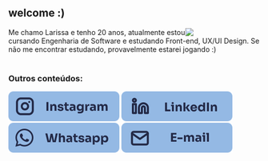 <h2>welcome :) </h2>
<img align="right" width="150" src="https://i.picasion.com/pic92/3bf9b7171516b81bdc8501875aa7c57c.gif"/> 

<div style="display: inline_block">
  Me chamo Larissa e tenho 20 anos, atualmente estou cursando Engenharia de Software e estudando Front-end, UX/UI Design. Se não me encontrar estudando, provavelmente     estarei jogando :)
  <br>
</div>
<br>

<h3>Outros conteúdos: </h3>
<div style="display: inline_block">
  <a href="https://www.instagram.com/larisncode/" target="_blank"><img src="https://github.com/larisn/larisn/blob/main/icones/Frame%2012.svg" target="_blank"></a>
  <a href="https://www.linkedin.com/in/larisn/" target="_blank"><img src="https://github.com/larisn/larisn/blob/main/icones/Frame%2015.svg" target="_blank"></a>
  <a href="https://contate.me/larisn" target="_blank"><img src="https://github.com/larisn/larisn/blob/main/icones/Frame%2013.svg" target="_blank"></a>
  <a href="mailto:contatolarisn@gmail.com" target="_blank"><img src="https://github.com/larisn/larisn/blob/main/icones/Frame%2014.svg" target="_blank"></a>
</div>

